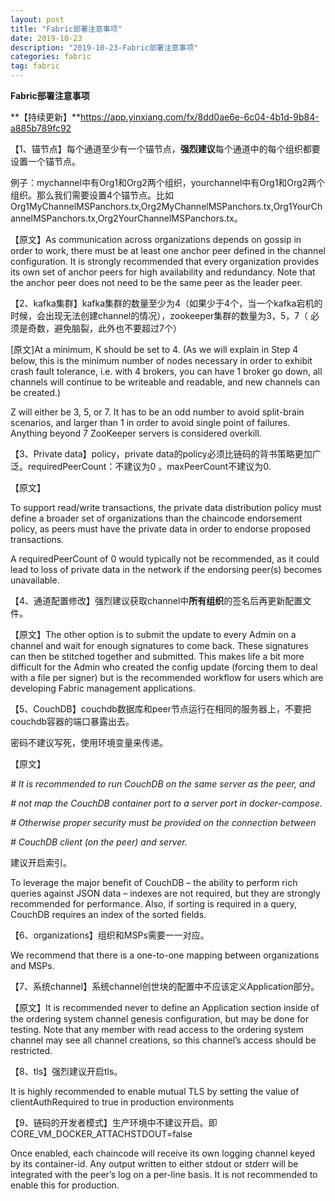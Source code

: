 ```yaml
---
layout: post
title: "Fabric部署注意事项"
date: 2019-10-23
description: "2019-10-23-Fabric部署注意事项"
categories: fabric
tag: fabric
---
```

**Fabric部署注意事项**

**【持续更新】**https://app.yinxiang.com/fx/8dd0ae6e-6c04-4b1d-9b84-a885b789fc92

【1、锚节点】每个通道至少有一个锚节点，**强烈建议**每个通道中的每个组织都要设置一个锚节点。

例子：mychannel中有Org1和Org2两个组织，yourchannel中有Org1和Org2两个组织。那么我们需要设置4个锚节点。比如Org1MyChannelMSPanchors.tx,Org2MyChannelMSPanchors.tx,Org1YourChannelMSPanchors.tx,Org2YourChannelMSPanchors.tx。

【原文】As communication across organizations depends on gossip in order to work, there must be at least one anchor peer defined in the channel configuration. It is strongly recommended that every organization provides its own set of anchor peers for high availability and redundancy. Note that the anchor peer does not need to be the same peer as the leader peer.

【2、kafka集群】kafka集群的数量至少为4（如果少于4个，当一个kafka宕机的时候，会出现无法创建channel的情况），zookeeper集群的数量为3，5，7（ 必须是奇数，避免脑裂，此外也不要超过7个）

[原文]At a minimum, K should be set to 4. (As we will explain in Step 4 below, this is the minimum number of nodes necessary in order to exhibit crash fault tolerance, i.e. with 4 brokers, you can have 1 broker go down, all channels will continue to be writeable and readable, and new channels can be created.)



Z will either be 3, 5, or 7. It has to be an odd number to avoid split-brain scenarios, and larger than 1 in order to avoid single point of failures. Anything beyond 7 ZooKeeper servers is considered overkill. 

【3、Private data】policy，private data的policy必须比链码的背书策略更加广泛。requiredPeerCount：不建议为0 。maxPeerCount不建议为0. 

【原文】

To support read/write transactions, the private data distribution policy must define a broader set of organizations than the chaincode endorsement policy, as peers must have the private data in order to endorse proposed transactions. 

A requiredPeerCount of 0 would typically not be recommended, as it could lead to loss of private data in the network if the endorsing peer(s) becomes unavailable. 

【4、通道配置修改】强烈建议获取channel中**所有组织**的签名后再更新配置文件。

【原文】The other option is to submit the update to every Admin on a channel and wait for enough signatures to come back. These signatures can then be stitched together and submitted. This makes life a bit more difficult for the Admin who created the config update (forcing them to deal with a file per signer) but is the recommended workflow for users which are developing Fabric management applications.

【5、CouchDB】couchdb数据库和peer节点运行在相同的服务器上，不要把couchdb容器的端口暴露出去。 

密码不建议写死，使用环境变量来传递。 

【原文】 

*# It is recommended to run CouchDB on the same server as the peer, and*

   *# not map the CouchDB container port to a server port in docker-compose.* 

   *# Otherwise proper security must be provided on the connection between* 

*# CouchDB client (on the peer) and server.*

建议开启索引。

To leverage the major benefit of CouchDB – the ability to perform rich queries against JSON data – indexes are not required, but they are strongly recommended for performance. Also, if sorting is required in a query, CouchDB requires an index of the sorted fields.

【6、organizations】组织和MSPs需要一一对应。

We recommend that there is a one-to-one mapping between organizations and MSPs. 

【7、系统channel】系统channel创世块的配置中不应该定义Application部分。

【原文】It is recommended never to define an Application section inside of the ordering system channel genesis configuration, but may be done for testing. Note that any member with read access to the ordering system channel may see all channel creations, so this channel’s access should be restricted.

【8、tls】强烈建议开启tls。

It is highly recommended to enable mutual TLS by setting the value of clientAuthRequired to true in production environments

【9、链码的开发者模式】生产环境中不建议开启。即CORE_VM_DOCKER_ATTACHSTDOUT=false

Once enabled, each chaincode will receive its own logging channel keyed by its container-id. Any output written to either stdout or stderr will be integrated with the peer’s log on a per-line basis. It is not recommended to enable this for production.